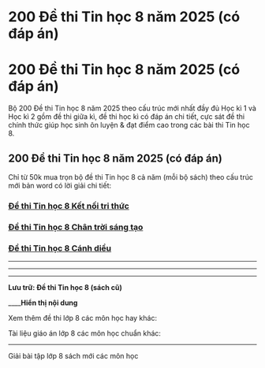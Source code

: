 # 200 Đề thi Tin học 8 năm 2025 (có đáp án)

# 200 Đề thi Tin học 8 năm 2025 (có đáp án)

Bộ 200 Đề thi Tin học 8 năm 2025 theo cấu trúc mới nhất đầy đủ Học kì 1 và Học kì 2 gồm đề thi giữa kì, đề thi học kì có đáp án chi tiết, cực sát đề thi chính thức giúp học sinh ôn luyện & đạt điểm cao trong các bài thi Tin học 8.

## 200 Đề thi Tin học 8 năm 2025 (có đáp án)

Chỉ từ 50k mua trọn bộ đề thi Tin học 8 cả năm (mỗi bộ sách) theo cấu trúc mới bản word có lời giải chi tiết:

### [**Đề thi Tin học 8 Kết nối tri thức**](https://vietjack.com/de-kiem-tra-lop-8/de-thi-tin-hoc-8-ket-noi-tri-thuc.jsp)

### [**Đề thi Tin học 8 Chân trời sáng tạo**](https://vietjack.com/de-kiem-tra-lop-8/de-thi-tin-hoc-8-chan-troi-sang-tao.jsp)

### [**Đề thi Tin học 8 Cánh diều**](https://vietjack.com/de-kiem-tra-lop-8/de-thi-tin-hoc-8-canh-dieu.jsp)

* * *

* * *

* * *

**Lưu trữ: Đề thi Tin học 8 (sách cũ)**

____**Hiển thị nội dung**

Xem thêm đề thi lớp 8 các môn học hay khác:

Tài liệu giáo án lớp 8 các môn học chuẩn khác:

* * *

Giải bài tập lớp 8 sách mới các môn học
